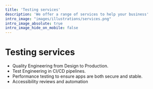 ```yaml
---
title: 'Testing services'
description: 'We offer a range of services to help your business'
intro_image: "images/illustrations/services.png"
intro_image_absolute: true
intro_image_hide_on_mobile: false
---
```


# Testing services
* Quality Engineering from Design to Production.
* Test Engineering in CI/CD pipelines.
* Performance testing to ensure apps are both secure and stable.
* Accessibility reviews and automation
